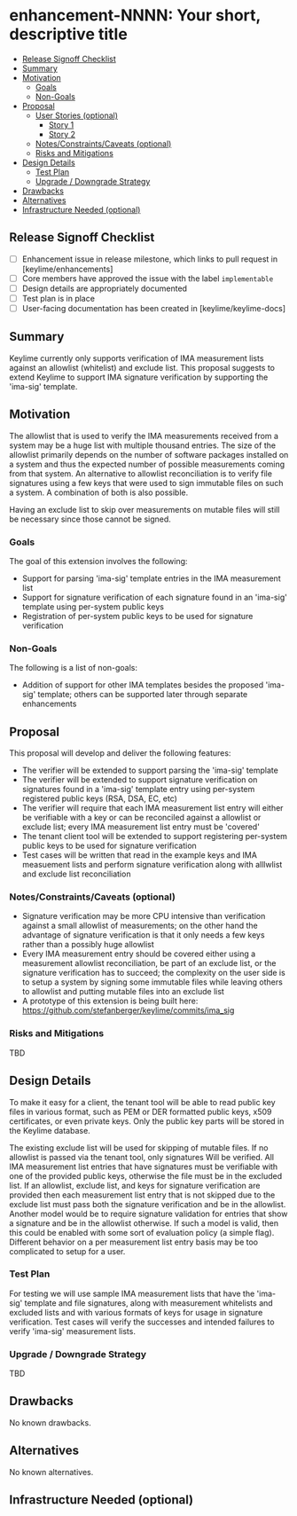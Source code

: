 <!--
**Note:** When your enhancement is complete, all of these comment blocks should be removed.

To get started with this template:

- [ ] **Create an issue in keylime/enhancements**
  When filing an enhancement tracking issue, please ensure to complete all
  fields in that template.  One of the fields asks for a link to the enhancement.  You
  can leave that blank until this enhancement is made a pull request, and then
  go back to the enhancement and add the link.
- [ ] **Make a copy of this template.**
 name it `NNNN-short-descriptive-title`, where `NNNN` is the issue number (with no
  leading-zero padding) assigned to your enhancement above.
- [ ] **Fill out this file as best you can.**
  At minimum, you should fill in the "Summary", and "Motivation" sections.
  These should be easy if you've preflighted the idea of the enhancement with the
  appropriate SIG(s).
- [ ] **Merge early and iterate.**
  Avoid getting hung up on specific details and instead aim to get the goals of
  the enhancement clarified and merged quickly.  The best way to do this is to just
  start with the high-level sections and fill out details incrementally in
  subsequent PRs.
-->
# enhancement-NNNN: Your short, descriptive title

<!--
This is the title of your enhancement.  Keep it short, simple, and descriptive.  A good
title can help communicate what the enhancement is and should be considered as part of
any review.
-->

<!--
A table of contents is helpful for quickly jumping to sections of a enhancement and for
highlighting any additional information provided beyond the standard enhancement
template.
-->

<!-- toc -->
- [Release Signoff Checklist](#release-signoff-checklist)
- [Summary](#summary)
- [Motivation](#motivation)
  - [Goals](#goals)
  - [Non-Goals](#non-goals)
- [Proposal](#proposal)
  - [User Stories (optional)](#user-stories-optional)
    - [Story 1](#story-1)
    - [Story 2](#story-2)
  - [Notes/Constraints/Caveats (optional)](#notesconstraintscaveats-optional)
  - [Risks and Mitigations](#risks-and-mitigations)
- [Design Details](#design-details)
  - [Test Plan](#test-plan)
  - [Upgrade / Downgrade Strategy](#upgrade--downgrade-strategy)
- [Drawbacks](#drawbacks)
- [Alternatives](#alternatives)
- [Infrastructure Needed (optional)](#infrastructure-needed-optional)
<!-- /toc -->

## Release Signoff Checklist

<!--
**ACTION REQUIRED:** In order to merge code into a release, there must be an
issue in [keylime/enhancements] referencing this enhancement and targeting a release**.

For enhancements that make changes to code or processes/procedures in core
Keylime i.e., [keylime/keylime], we require the following Release
Signoff checklist to be completed.

Check these off as they are completed for the Release Team to track. These
checklist items _must_ be updated for the enhancement to be released.
-->

- [ ] Enhancement issue in release milestone, which links to pull request in [keylime/enhancements]
- [ ] Core members have approved the issue with the label `implementable`
- [ ] Design details are appropriately documented
- [ ] Test plan is in place
- [ ] User-facing documentation has been created in [keylime/keylime-docs]

<!--
**Note:** This checklist is iterative and should be reviewed and updated every time this enhancement is being considered for a milestone.
-->

## Summary

<!--
This section is incredibly important for producing high quality user-focused
documentation such as release notes or a development roadmap.  It should be
possible to collect this information before implementation begins in order to
avoid requiring implementers to split their attention between writing release
notes and implementing the feature itself. Reviewers
should help to ensure that the tone and content of the `Summary` section is
useful for a wide audience.

A good summary is probably at least a paragraph in length.
-->

Keylime currently only supports verification of IMA measurement lists against
an allowlist (whitelist) and exclude list. This proposal suggests to extend
Keylime to support IMA signature verification by supporting the 'ima-sig'
template.

## Motivation

<!--
This section is for explicitly listing the motivation, goals and non-goals of
this enhancement.  Describe why the change is important and the benefits to users.
-->

The allowlist that is used to verify the IMA measurements received from a
system may be a huge list with multiple thousand entries. The size of
the allowlist primarily depends on the number of software packages installed
on a system and thus the expected number of possible measurements coming from
that system. An alternative to allowlist reconciliation is to verify file
signatures using a few keys that were used to sign immutable files on such a
system. A combination of both is also possible.

Having an exclude list to skip over measurements on mutable files will still be
necessary since those cannot be signed.

### Goals

<!--
List the specific goals of the enhancement.  What is it trying to achieve?  How will we
know that this has succeeded?
-->

The goal of this extension involves the following:
- Support for parsing 'ima-sig' template entries in the IMA measurement list
- Support for signature verification of each signature found in an 'ima-sig'
  template using per-system public keys
- Registration of per-system public keys to be used for signature verification

### Non-Goals

<!--
What is out of scope for this enhancement?  Listing non-goals helps to focus discussion
and make progress.
-->

The following is a list of non-goals:
- Addition of support for other IMA templates besides the proposed 'ima-sig'
  template; others can be supported later through separate enhancements


## Proposal

<!--
This is where we get down to the specifics of what the proposal actually is.
This should have enough detail that reviewers can understand exactly what
you're proposing, but should not include things like API designs or
implementation.  The "Design Details" section below is for the real
nitty-gritty.
-->

This proposal will develop and deliver the following features:
- The verifier will be extended to support parsing the 'ima-sig' template
- The verifier will be extended to support signature verification on
  signatures found in a 'ima-sig' template entry using per-system
  registered public keys (RSA, DSA, EC, etc)
- The verifier will require that each IMA measurement list entry will
  either be verifiable with a key or can be reconciled against
  a allowlist or exclude list; every IMA measurement list entry must
  be 'covered'
- The tenant client tool will be extended to support registering
  per-system public keys to be used for signature verification
- Test cases will be written that read in the example keys and
  IMA measuement lists and perform signature verification along
  with alllwlist and exclude list reconciliation

### Notes/Constraints/Caveats (optional)

<!--
What are the caveats to the proposal?
What are some important details that didn't come across above.
Go in to as much detail as necessary here.
This might be a good place to talk about core concepts and how they relate.
-->

- Signature verification may be more CPU intensive than verification
  against a small allowlist of measurements; on the other hand
  the advantage of signature verification is that it only needs a few
  keys rather than a possibly huge allowlist
- Every IMA measurement entry should be covered either using a
  measurement allowlist reconciliation, be part of an exclude list, or
  the signature verification has to succeed; the complexity on
  the user side is to setup a system by signing some immutable files
  while leaving others to allowlist and putting mutable files
  into an exclude list
- A prototype of this extension is being built here:
  https://github.com/stefanberger/keylime/commits/ima_sig

### Risks and Mitigations

<!--
What are the risks of this proposal and how do we mitigate.  Think broadly.
For example, consider both security and how this will impact the larger
enhancement ecosystem.

How will security be reviewed and by whom?
-->

TBD

## Design Details

<!--
This section should contain enough information that the specifics of your
change are understandable.  This may include API specs (though not always
required) or even code snippets.  If there's any ambiguity about HOW your
proposal will be implemented, this is the place to discuss them.
-->

To make it easy for a client, the tenant tool will be able to read
public key files in various format, such as PEM or DER formatted
public keys, x509 certificates, or even private keys. Only the public
key parts will be stored in the Keylime database.

The existing exclude list will be used for skipping of mutable files.
If no allowlist is passed via the tenant tool, only signatures Will be
verified. All IMA measurement list entries that have signatures must be verifiable
with one of the provided public keys, otherwise the file must be in the excluded
list.
If an allowlist, exclude list, and keys for signature verification are provided
then each measurement list entry that is not skipped due to the exclude list
must pass both the signature verification and be in the allowlist. Another
model would be to require signature validation for entries that show a signature
and be in the allowlist otherwise. If such a model is valid, then this could be
enabled with some sort of evaluation policy (a simple flag). Different behavior
on a per measurement list entry basis may be too complicated to setup for a user.

### Test Plan

<!--
**Note:** *Not required until targeted at a release.*

Consider the following in developing a test plan for this enhancement:
- Will there be e2e and integration tests, in addition to unit tests?
- How will it be tested in isolation vs with other components?

No need to outline all of the test cases, just the general strategy.  Anything
that would count as tricky in the implementation and anything particularly
challenging to test should be called out.

All code is expected to have adequate tests (eventually with coverage
expectations).
-->

For testing we will use sample IMA measurement lists that have the 'ima-sig'
template and file signatures, along with measurement whitelists and excluded
lists and with various formats of keys for usage in signature verification.
Test cases will verify the successes and intended failures to verify 'ima-sig'
measurement lists.

### Upgrade / Downgrade Strategy

<!--
If applicable, how will the component be upgraded and downgraded? Make sure
this is in the test plan.

Consider the following in developing an upgrade/downgrade strategy for this enhancement
-->

TBD

## Drawbacks

<!--
Why should this enhancement _not_ be implemented?
-->

No known drawbacks.

## Alternatives

<!--
What other approaches did you consider and why did you rule them out?  These do
not need to be as detailed as the proposal, but should include enough
information to express the idea and why it was not acceptable.
-->

No known alternatives.

## Infrastructure Needed (optional)

<!--
Use this section if you need things infrastructure related specific to your enhancement.  Examples include a
new subproject, repos requested, github webhook, changes to CI (travis).
-->
